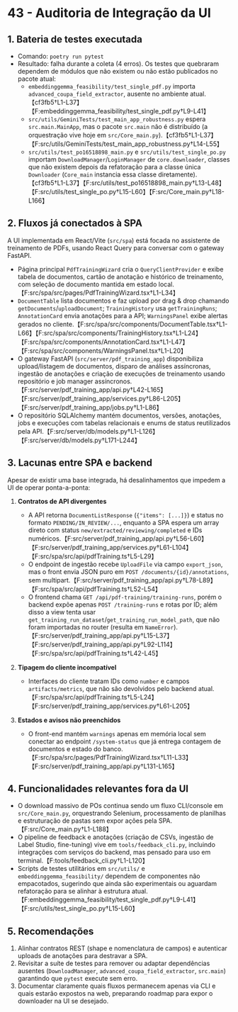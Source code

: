 # 43 - Auditoria de Integração da UI

## 1. Bateria de testes executada
- Comando: `poetry run pytest`
- Resultado: falha durante a coleta (4 erros). Os testes que quebraram dependem de módulos que não existem ou não estão publicados no pacote atual:
  - `embeddinggemma_feasibility/test_single_pdf.py` importa `advanced_coupa_field_extractor`, ausente no ambiente atual.【cf3fb5†L1-L37】【F:embeddinggemma_feasibility/test_single_pdf.py†L9-L41】
  - `src/utils/GeminiTests/test_main_app_robustness.py` espera `src.main.MainApp`, mas o pacote `src.main` não é distribuído (a orquestração vive hoje em `src/Core_main.py`).【cf3fb5†L1-L37】【F:src/utils/GeminiTests/test_main_app_robustness.py†L14-L55】
  - `src/utils/test_po16518898_main.py` e `src/utils/test_single_po.py` importam `DownloadManager`/`LoginManager` de `core.downloader`, classes que não existem depois da refatoração para a classe única `Downloader` (`Core_main` instancia essa classe diretamente).【cf3fb5†L1-L37】【F:src/utils/test_po16518898_main.py†L13-L48】【F:src/utils/test_single_po.py†L15-L60】【F:src/Core_main.py†L18-L166】

## 2. Fluxos já conectados à SPA
A UI implementada em React/Vite (`src/spa`) está focada no assistente de treinamento de PDFs, usando React Query para conversar com o gateway FastAPI.

- Página principal `PdfTrainingWizard` cria o `QueryClientProvider` e exibe tabela de documentos, cartão de anotação e histórico de treinamento, com seleção de documento mantida em estado local.【F:src/spa/src/pages/PdfTrainingWizard.tsx†L1-L34】
- `DocumentTable` lista documentos e faz upload por drag & drop chamando `getDocuments`/`uploadDocument`; `TrainingHistory` usa `getTrainingRuns`; `AnnotationCard` envia anotações para a API; `WarningsPanel` exibe alertas gerados no cliente.【F:src/spa/src/components/DocumentTable.tsx†L1-L66】【F:src/spa/src/components/TrainingHistory.tsx†L1-L24】【F:src/spa/src/components/AnnotationCard.tsx†L1-L47】【F:src/spa/src/components/WarningsPanel.tsx†L1-L20】
- O gateway FastAPI (`src/server/pdf_training_app`) disponibiliza upload/listagem de documentos, disparo de análises assíncronas, ingestão de anotações e criação de execuções de treinamento usando repositório e job manager assíncronos.【F:src/server/pdf_training_app/api.py†L42-L165】【F:src/server/pdf_training_app/services.py†L86-L205】【F:src/server/pdf_training_app/jobs.py†L1-L86】
- O repositório SQLAlchemy mantém documentos, versões, anotações, jobs e execuções com tabelas relacionais e enums de status reutilizados pela API.【F:src/server/db/models.py†L1-L126】【F:src/server/db/models.py†L171-L244】

## 3. Lacunas entre SPA e backend
Apesar de existir uma base integrada, há desalinhamentos que impedem a UI de operar ponta-a-ponta:

1. **Contratos de API divergentes**
   - A API retorna `DocumentListResponse` (`{"items": [...]}`) e status no formato `PENDING/IN_REVIEW/...`, enquanto a SPA espera um array direto com status `new/extracted/reviewing/completed` e IDs numéricos.【F:src/server/pdf_training_app/api.py†L56-L60】【F:src/server/pdf_training_app/services.py†L61-L104】【F:src/spa/src/api/pdfTraining.ts†L5-L29】
   - O endpoint de ingestão recebe `UploadFile` via campo `export_json`, mas o front envia JSON puro em `POST /documents/{id}/annotations`, sem multipart.【F:src/server/pdf_training_app/api.py†L78-L89】【F:src/spa/src/api/pdfTraining.ts†L52-L54】
   - O frontend chama `GET /api/pdf-training/training-runs`, porém o backend expõe apenas `POST /training-runs` e rotas por ID; além disso a view tenta usar `get_training_run_dataset`/`get_training_run_model_path`, que não foram importadas no router (resulta em `NameError`).【F:src/server/pdf_training_app/api.py†L15-L37】【F:src/server/pdf_training_app/api.py†L92-L114】【F:src/spa/src/api/pdfTraining.ts†L42-L45】

2. **Tipagem do cliente incompatível**
   - Interfaces do cliente tratam IDs como `number` e campos `artifacts/metrics`, que não são devolvidos pelo backend atual.【F:src/spa/src/api/pdfTraining.ts†L5-L24】【F:src/server/pdf_training_app/services.py†L61-L205】

3. **Estados e avisos não preenchidos**
   - O front-end mantém `warnings` apenas em memória local sem conectar ao endpoint `/system-status` que já entrega contagem de documentos e estado do banco.【F:src/spa/src/pages/PdfTrainingWizard.tsx†L11-L33】【F:src/server/pdf_training_app/api.py†L131-L165】

## 4. Funcionalidades relevantes fora da UI
- O download massivo de POs continua sendo um fluxo CLI/console em `src/Core_main.py`, orquestrando Selenium, processamento de planilhas e estruturação de pastas sem expor ações pela SPA.【F:src/Core_main.py†L1-L188】
- O pipeline de feedback e anotações (criação de CSVs, ingestão de Label Studio, fine-tuning) vive em `tools/feedback_cli.py`, incluindo integrações com serviços do backend, mas pensado para uso em terminal.【F:tools/feedback_cli.py†L1-L120】
- Scripts de testes utilitários em `src/utils/` e `embeddinggemma_feasibility/` dependem de componentes não empacotados, sugerindo que ainda são experimentais ou aguardam refatoração para se alinhar à estrutura atual.【F:embeddinggemma_feasibility/test_single_pdf.py†L9-L41】【F:src/utils/test_single_po.py†L15-L60】

## 5. Recomendações
1. Alinhar contratos REST (shape e nomenclatura de campos) e autenticar uploads de anotações para destravar a SPA.
2. Revisitar a suíte de testes para remover ou adaptar dependências ausentes (`DownloadManager`, `advanced_coupa_field_extractor`, `src.main`) garantindo que `pytest` execute sem erro.
3. Documentar claramente quais fluxos permanecem apenas via CLI e quais estarão expostos na web, preparando roadmap para expor o downloader na UI se desejado.
